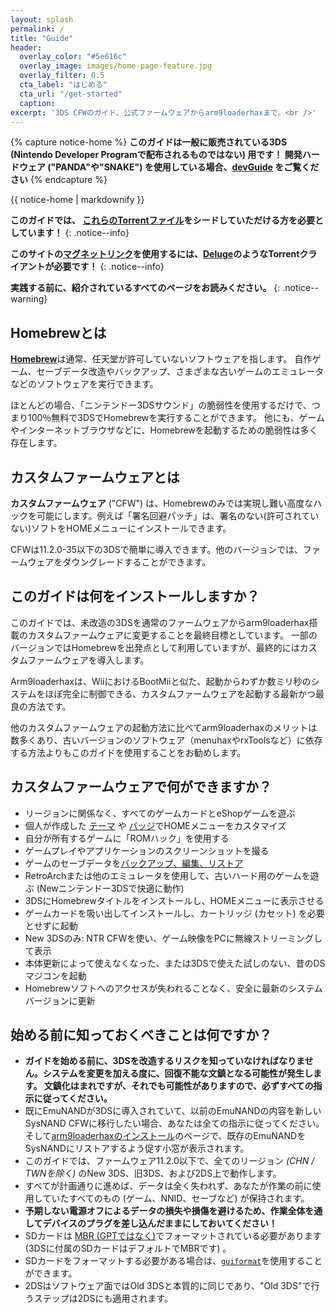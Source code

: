 ```yaml
---
layout: splash
permalink: /
title: "Guide"
header:
  overlay_color: "#5e616c"
  overlay_image: images/home-page-feature.jpg
  overlay_filter: 0.5
  cta_label: "はじめる"
  cta_url: "/get-started"
  caption:
excerpt: '3DS CFWのガイド、公式ファームウェアからarm9loaderhaxまで。<br />'
---
```


{% capture notice-home %}
**このガイドは一般に販売されている3DS (Nintendo Developer Programで配布されるものではない) 用です！
開発ハードウェア ("PANDA"や"SNAKE") を使用している場合、[devGuide](https://dev.3ds.guide) をご覧ください**
{% endcapture %}

<div class="notice--danger">{{ notice-home | markdownify }}</div>

**このガイドでは、 [これらのTorrentファイル](https://3ds.guide/rss.xml)をシードしていただける方を必要としています！**
{: .notice--info}

**このサイトの[マグネットリンク](https://en.wikipedia.org/wiki/Magnet_URI_scheme)を使用するには、[Deluge](http://dev.deluge-torrent.org/wiki/Download)のようなTorrentクライアントが必要です！**
{: .notice--info}

**実践する前に、紹介されているすべてのページをお読みください。**
{: .notice--warning}

## Homebrewとは

[**Homebrew**](https://en.wikipedia.org/wiki/List_of_homebrew_video_games)は通常、任天堂が許可していないソフトウェアを指します。 自作ゲーム、セーブデータ改造やバックアップ、さまざまな古いゲームのエミュレータなどのソフトウェアを実行できます。

ほとんどの場合、「ニンテンドー3DSサウンド」の脆弱性を使用するだけで、つまり100％無料で3DSでHomebrewを実行することができます。 他にも、ゲームやインターネットブラウザなどに、Homebrewを起動するための脆弱性は多く存在します。

## カスタムファームウェアとは

**カスタムファームウェア** ("CFW") は、Homebrewのみでは実現し難い高度なハックを可能にします。例えば「署名回避パッチ」は、署名のない(許可されていない)ソフトをHOMEメニューにインストールできます。

CFWは11.2.0-35以下の3DSで簡単に導入できます。他のバージョンでは、ファームウェアをダウングレードすることができます。

## このガイドは何をインストールしますか？

このガイドでは、未改造の3DSを通常のファームウェアからarm9loaderhax搭載のカスタムファームウェアに変更することを最終目標としています。 一部のバージョンではHomebrewを出発点として利用していますが、最終的にはカスタムファームウェアを導入します。

Arm9loaderhaxは、WiiにおけるBootMiiと似た、起動からわずか数ミリ秒のシステムをほぼ完全に制御できる、カスタムファームウェアを起動する最新かつ最良の方法です。

他のカスタムファームウェアの起動方法に比べてarm9loaderhaxのメリットは数多くあり、古いバージョンのソフトウェア（menuhaxやrxToolsなど）に依存する方法よりもこのガイドを使用することをお勧めします。

## カスタムファームウェアで何ができますか？

+ リージョンに関係なく、すべてのゲームカードとeShopゲームを遊ぶ
+ 個人が作成した [テーマ](https://3dsthem.es/) や [バッジ](https://badges.3dsthem.es/)でHOMEメニューをカスタマイズ
+ 自分が所有するゲームに「ROMハック」を使用する
+ ゲームプレイやアプリケーションのスクリーンショットを撮る
+ ゲームのセーブデータを[バックアップ、編集、リストア](https://gbatemp.net/threads/release-jks-savemanager-homebrew-cia-save-manager.413143/)
+ RetroArchまたは他のエミュレータを使用して、古いハード用のゲームを遊ぶ (Newニンテンドー3DSで快適に動作)
+ 3DSにHomebrewタイトルをインストールし、HOMEメニューに表示させる
+ ゲームカードを吸い出してインストールし、カートリッジ (カセット) を必要とせずに起動
+ New 3DSのみ: NTR CFWを使い、ゲーム映像をPCに無線ストリーミングして表示
+ 本体更新によって使えなくなった、または3DSで使えた試しのない、昔のDSマジコンを起動
+ Homebrewソフトへのアクセスが失われることなく、安全に最新のシステムバージョンに更新

## 始める前に知っておくべきことは何ですか？

+ **ガイドを始める前に、3DSを改造するリスクを知っていなければなりません。システムを変更を加える度に、回復不能な文鎮となる可能性が発生します。 文鎮化はまれですが、それでも可能性がありますので、必ずすべての指示に従ってください。**
+ 既にEmuNANDが3DSに導入されていて、以前のEmuNANDの内容を新しいSysNAND CFWに移行したい場合、あなたは全ての指示に従ってください。そして[arm9loaderhaxのインストール](installing-arm9loaderhax)のページで、既存のEmuNANDをSysNANDにリストアするよう促す小窓が表示されます。
+ このガイドでは、ファームウェア11.2.0以下で、全てのリージョン *(CHN / TWNを除く)* のNew 3DS、旧3DS、および2DS上で動作します。
+ すべてが計画通りに進めば、データは全く失われず、あなたが作業の前に使用していたすべてのもの (ゲーム、NNID、セーブなど) が保持されます。
+ **予期しない電源オフによるデータの損失や損傷を避けるため、作業全体を通してデバイスのプラグを差し込んだままにしておいてください！**
+ SDカードは [MBR (GPTではなく)](http://www.howtogeek.com/245610/)でフォーマットされている必要があります (3DSに付属のSDカードはデフォルトでMBRです) 。
+ SDカードをフォーマットする必要がある場合は、[`guiformat`](http://www.ridgecrop.demon.co.uk/index.htm?guiformat.htm)を使用することができます。
+ 2DSはソフトウェア面ではOld 3DSと本質的に同じであり、"Old 3DS"で行うステップは2DSにも適用されます。
